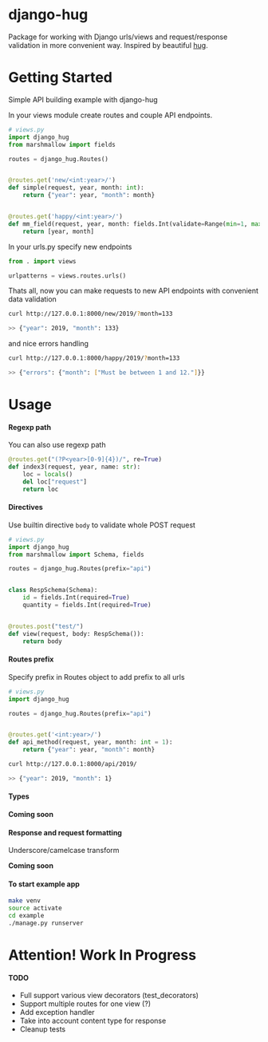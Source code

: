 django-hug
==========================
Package for working with Django urls/views and request/response validation in more convenient way. 
Inspired by beautiful [hug](https://github.com/timothycrosley/hug).


Getting Started
===================
Simple API building example with django-hug

In your views module create routes and couple API endpoints. 
```python
# views.py
import django_hug
from marshmallow import fields

routes = django_hug.Routes()


@routes.get('new/<int:year>/')
def simple(request, year, month: int):
    return {"year": year, "month": month}


@routes.get('happy/<int:year>/')
def mm_field(request, year, month: fields.Int(validate=Range(min=1, max=12)) = 1):
    return [year, month]
```

In your urls.py specify new endpoints
```python
from . import views

urlpatterns = views.routes.urls()
```

Thats all, now you can make requests to new API endpoints with convenient data validation
```bash
curl http://127.0.0.1:8000/new/2019/?month=133

>> {"year": 2019, "month": 133}
```
and nice errors handling
```bash
curl http://127.0.0.1:8000/happy/2019/?month=133

>> {"errors": {"month": ["Must be between 1 and 12."]}}
```

Usage
=====
#### Regexp path
You can also use regexp path
```python
@routes.get("(?P<year>[0-9]{4})/", re=True)
def index3(request, year, name: str):
    loc = locals()
    del loc["request"]
    return loc

```

#### Directives
Use builtin directive `body` to validate whole POST request
```python
# views.py
import django_hug
from marshmallow import Schema, fields

routes = django_hug.Routes(prefix="api")


class RespSchema(Schema):
    id = fields.Int(required=True)
    quantity = fields.Int(required=True)


@routes.post("test/")
def view(request, body: RespSchema()):
    return body
```

#### Routes prefix
Specify prefix in Routes object to add prefix to all urls
```python
# views.py
import django_hug

routes = django_hug.Routes(prefix="api")


@routes.get('<int:year>/')
def api_method(request, year, month: int = 1):
    return {"year": year, "month": month}
```
```bash
curl http://127.0.0.1:8000/api/2019/

>> {"year": 2019, "month": 1}
```

#### Types
__Coming soon__

#### Response and request formatting
Underscore/camelcase transform

__Coming soon__


#### To start example app
```bash
make venv
source activate
cd example
./manage.py runserver
```

Attention! Work In Progress
==
#### TODO
* Full support various view decorators (test_decorators)
* Support multiple routes for one view (?)
* Add exception handler
* Take into account content type for response
* Cleanup tests
